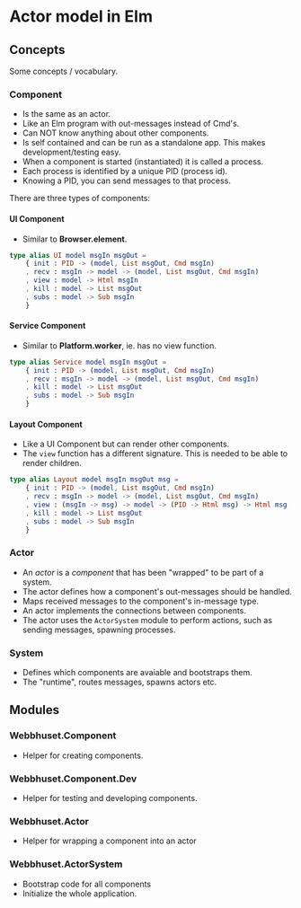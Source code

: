 # Actor model in Elm

## Concepts

Some concepts / vocabulary.

### Component

- Is the same as an actor.
- Like an Elm program with out-messages instead of Cmd's.
- Can NOT know anything about other components.
- Is self contained and can be run as a standalone app. This makes development/testing easy.
- When a component is started (instantiated) it is called a process.
- Each process is identified by a unique PID (process id).
- Knowing a PID, you can send messages to that process.

There are three types of components:

#### UI Component

- Similar to **Browser.element**.

```elm
type alias UI model msgIn msgOut =
    { init : PID -> (model, List msgOut, Cmd msgIn)
    , recv : msgIn -> model -> (model, List msgOut, Cmd msgIn)
    , view : model -> Html msgIn
    , kill : model -> List msgOut
    , subs : model -> Sub msgIn
    }
```

#### Service Component

- Similar to **Platform.worker**, ie. has no view function.

```elm
type alias Service model msgIn msgOut =
    { init : PID -> (model, List msgOut, Cmd msgIn)
    , recv : msgIn -> model -> (model, List msgOut, Cmd msgIn)
    , kill : model -> List msgOut
    , subs : model -> Sub msgIn
    }
```

#### Layout Component

- Like a UI Component but can render other components.
- The `view` function has a different signature. This is needed to be able to render children.

```elm
type alias Layout model msgIn msgOut msg =
    { init : PID -> (model, List msgOut, Cmd msgIn)
    , recv : msgIn -> model -> (model, List msgOut, Cmd msgIn)
    , view : (msgIn -> msg) -> model -> (PID -> Html msg) -> Html msg
    , kill : model -> List msgOut
    , subs : model -> Sub msgIn
    }
```

### Actor

- An *actor* is a *component* that has been "wrapped" to be part of a system.
- The actor defines how a component's out-messages should be handled.
- Maps received messages to the component's in-message type.
- An actor implements the connections between components.
- The actor uses the `ActorSystem` module to perform actions, such as sending messages, spawning processes.

### System

- Defines which components are avaiable and bootstraps them.
- The "runtime", routes messages, spawns actors etc.


## Modules


### Webbhuset.Component

- Helper for creating components.

### Webbhuset.Component.Dev

- Helper for testing and developing components.

### Webbhuset.Actor

- Helper for wrapping a component into an actor

### Webbhuset.ActorSystem

- Bootstrap code for all components
- Initialize the whole application.

